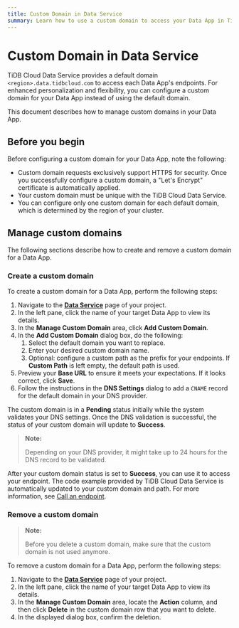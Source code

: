 ```yaml
---
title: Custom Domain in Data Service
summary: Learn how to use a custom domain to access your Data App in TiDB Cloud Data Service.
---
```


# Custom Domain in Data Service

TiDB Cloud Data Service provides a default domain `<region>.data.tidbcloud.com` to access each Data App's endpoints. For enhanced personalization and flexibility, you can configure a custom domain for your Data App instead of using the default domain.

This document describes how to manage custom domains in your Data App.

## Before you begin

Before configuring a custom domain for your Data App, note the following:

- Custom domain requests exclusively support HTTPS for security. Once you successfully configure a custom domain, a "Let's Encrypt" certificate is automatically applied.
- Your custom domain must be unique with the TiDB Cloud Data Service.
- You can configure only one custom domain for each default domain, which is determined by the region of your cluster.

## Manage custom domains

The following sections describe how to create and remove a custom domain for a Data App.

### Create a custom domain

To create a custom domain for a Data App, perform the following steps:

1. Navigate to the [**Data Service**](https://tidbcloud.com/console/data-service) page of your project.
2. In the left pane, click the name of your target Data App to view its details.
3. In the **Manage Custom Domain** area, click **Add Custom Domain**.
4. In the **Add Custom Domain** dialog box, do the following:
    1. Select the default domain you want to replace.
    2. Enter your desired custom domain name.
    3. Optional: configure a custom path as the prefix for your endpoints. If **Custom Path** is left empty, the default path is used.
5. Preview your **Base URL** to ensure it meets your expectations. If it looks correct, click **Save**.
6. Follow the instructions in the **DNS Settings** dialog to add a `CNAME` record for the default domain in your DNS provider.

The custom domain is in a **Pending** status initially while the system validates your DNS settings. Once the DNS validation is successful, the status of your custom domain will update to **Success**.

> **Note:**
>
> Depending on your DNS provider, it might take up to 24 hours for the DNS record to be validated.

After your custom domain status is set to **Success**, you can use it to access your endpoint. The code example provided by TiDB Cloud Data Service is automatically updated to your custom domain and path. For more information, see [Call an endpoint](/tidb-cloud/data-service-manage-endpoint.md#call-an-endpoint).

### Remove a custom domain

> **Note:**
>
> Before you delete a custom domain, make sure that the custom domain is not used anymore.

To remove a custom domain for a Data App, perform the following steps:

1. Navigate to the [**Data Service**](https://tidbcloud.com/console/data-service) page of your project.
2. In the left pane, click the name of your target Data App to view its details.
3. In the **Manage Custom Domain** area, locate the **Action** column, and then click **Delete** in the custom domain row that you want to delete.
4. In the displayed dialog box, confirm the deletion.
